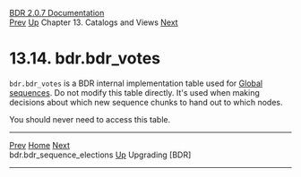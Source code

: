   [BDR 2.0.7 Documentation](README.md)                                                                                                                                 
  [Prev](catalog-bdr-sequence-elections.md "bdr.bdr_sequence_elections")   [Up](catalogs-views.md)    Chapter 13. Catalogs and Views    [Next](upgrade.md "Upgrading BDR")  


# 13.14. bdr.bdr_votes

`bdr.bdr_votes` is a BDR internal implementation table used
for [Global sequences](global-sequences.md). Do not modify this table
directly. It\'s used when making decisions about which new sequence
chunks to hand out to which nodes.

You should never need to access this table.



  ------------------------------------------------------------ ------------------------------------------ -------------------------------------
  [Prev](catalog-bdr-sequence-elections.md)       [Home](README.md)        [Next](upgrade.md)  
  bdr.bdr_sequence_elections                                    [Up](catalogs-views.md)          Upgrading [BDR]
  ------------------------------------------------------------ ------------------------------------------ -------------------------------------
